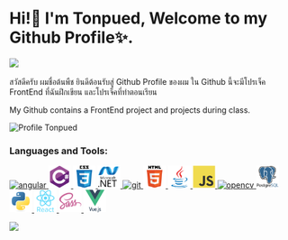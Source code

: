 # Hi!👋 I'm Tonpued, Welcome to my Github Profile✨.
![](https://visitor-badge.glitch.me/badge?page_id=devmonter.devmonter)

สวัสดีครับ ผมชื่อต้นพืช ยินดีต้อนรับสู่ Github Profile ของผม
ใน Github นี้จะมีโปรเจ็ค FrontEnd ที่ฉันฝึกเขียน และโปรเจ็คที่ทำตอนเรียน

My Github contains a FrontEnd project and projects during class.

![Profile Tonpued](https://scontent.fbkk22-8.fna.fbcdn.net/v/t1.6435-9/79514823_2574971195911737_6342851206456541184_n.jpg?_nc_cat=110&ccb=1-5&_nc_sid=174925&_nc_eui2=AeHepaQgJEsKEgvvw5zx4lcPOkZt3F_pxo86Rm3cX-nGj3DUCuZNzcoqvP_Hm3RovrApneHd8aWQ_cMKjSyTyHVN&_nc_ohc=5i51pUoVZmUAX-ZShOz&tn=SOmgsYoSkV2ehxp4&_nc_ht=scontent.fbkk22-8.fna&oh=00_AT-qUeM8dd4YCu3YuzsHMCf1yo4mIO8zxWPpzrna-WRiqw&oe=62440D55)

<h3 align="left">Languages and Tools:</h3>
<p align="left"> <a href="https://angular.io" target="_blank" rel="noreferrer"> <img src="https://angular.io/assets/images/logos/angular/angular.svg" alt="angular" width="40" height="40"/> </a> <a href="https://www.w3schools.com/cs/" target="_blank" rel="noreferrer"> <img src="https://raw.githubusercontent.com/devicons/devicon/master/icons/csharp/csharp-original.svg" alt="csharp" width="40" height="40"/> </a> <a href="https://www.w3schools.com/css/" target="_blank" rel="noreferrer"> <img src="https://raw.githubusercontent.com/devicons/devicon/master/icons/css3/css3-original-wordmark.svg" alt="css3" width="40" height="40"/> </a> <a href="https://dotnet.microsoft.com/" target="_blank" rel="noreferrer"> <img src="https://raw.githubusercontent.com/devicons/devicon/master/icons/dot-net/dot-net-original-wordmark.svg" alt="dotnet" width="40" height="40"/> </a> <a href="https://git-scm.com/" target="_blank" rel="noreferrer"> <img src="https://www.vectorlogo.zone/logos/git-scm/git-scm-icon.svg" alt="git" width="40" height="40"/> </a> <a href="https://www.w3.org/html/" target="_blank" rel="noreferrer"> <img src="https://raw.githubusercontent.com/devicons/devicon/master/icons/html5/html5-original-wordmark.svg" alt="html5" width="40" height="40"/> </a> <a href="https://www.java.com" target="_blank" rel="noreferrer"> <img src="https://raw.githubusercontent.com/devicons/devicon/master/icons/java/java-original.svg" alt="java" width="40" height="40"/> </a> <a href="https://developer.mozilla.org/en-US/docs/Web/JavaScript" target="_blank" rel="noreferrer"> <img src="https://raw.githubusercontent.com/devicons/devicon/master/icons/javascript/javascript-original.svg" alt="javascript" width="40" height="40"/> </a> <a href="https://opencv.org/" target="_blank" rel="noreferrer"> <img src="https://www.vectorlogo.zone/logos/opencv/opencv-icon.svg" alt="opencv" width="40" height="40"/> </a> <a href="https://www.postgresql.org" target="_blank" rel="noreferrer"> <img src="https://raw.githubusercontent.com/devicons/devicon/master/icons/postgresql/postgresql-original-wordmark.svg" alt="postgresql" width="40" height="40"/> </a> <a href="https://www.python.org" target="_blank" rel="noreferrer"> <img src="https://raw.githubusercontent.com/devicons/devicon/master/icons/python/python-original.svg" alt="python" width="40" height="40"/> </a> <a href="https://reactjs.org/" target="_blank" rel="noreferrer"> <img src="https://raw.githubusercontent.com/devicons/devicon/master/icons/react/react-original-wordmark.svg" alt="react" width="40" height="40"/> </a> <a href="https://sass-lang.com" target="_blank" rel="noreferrer"> <img src="https://raw.githubusercontent.com/devicons/devicon/master/icons/sass/sass-original.svg" alt="sass" width="40" height="40"/> </a> <a href="https://vuejs.org/" target="_blank" rel="noreferrer"> <img src="https://raw.githubusercontent.com/devicons/devicon/master/icons/vuejs/vuejs-original-wordmark.svg" alt="vuejs" width="40" height="40"/> </a> </p>

<img height="180em" src="https://github-readme-stats.vercel.app/api?username=devmonter&show_icons=true&hide_border=true&count_private=true&include_all_commits=true" />

<!--![visitors](https://visitor-badge.glitch.me/badge?page_id=page.id${your.username}.${your.repo.id})
### Hi there 👋

**devmonter/devmonter** is a ✨ _special_ ✨ repository because its `README.md` (this file) appears on your GitHub profile.

Here are some ideas to get you started:

- 🔭 I’m currently working on ...
- 🌱 I’m currently learning ...
- 👯 I’m looking to collaborate on ...
- 🤔 I’m looking for help with ...
- 💬 Ask me about ...
- 📫 How to reach me: ...
- 😄 Pronouns: ...
- ⚡ Fun fact: ...
-->
